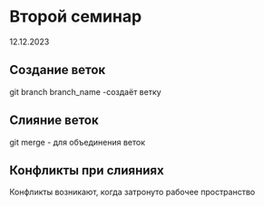 # Второй семинар
12.12.2023

## Создание веток
git branch branch_name -создаёт ветку

## Слияние веток
git merge - для объединения веток

## Конфликты при слияниях
Конфликты возникают, когда затронуто рабочее пространство